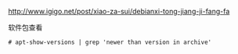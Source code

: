 http://www.igigo.net/post/xiao-za-sui/debianxi-tong-jiang-ji-fang-fa


软件包查看

    # apt-show-versions | grep 'newer than version in archive'
